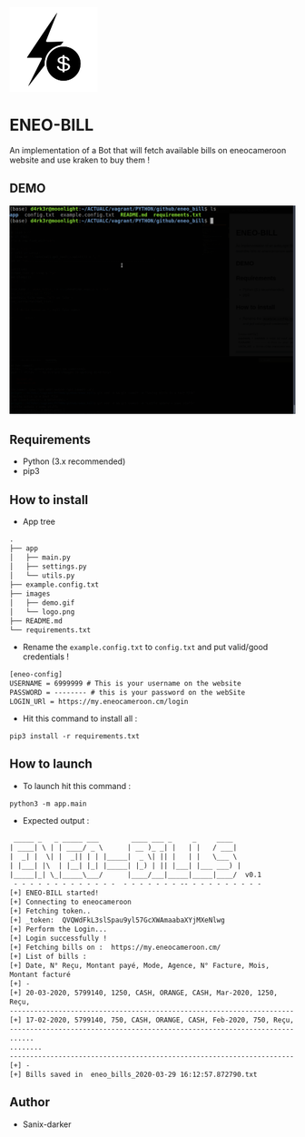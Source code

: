 <img src="./images/logo.png">

# ENEO-BILL

An implementation of a Bot that will fetch available bills on eneocameroon website and use kraken to buy them !

## DEMO

<img src="./images/demo.gif">

## Requirements

- Python (3.x recommended)
- pip3

## How to install

- App tree

```shell script
.
├── app
│   ├── main.py
│   ├── settings.py
│   └── utils.py
├── example.config.txt
├── images
│   ├── demo.gif
│   └── logo.png
├── README.md
└── requirements.txt
```

- Rename the `example.config.txt` to `config.txt` and put valid/good credentials !
```
[eneo-config]
USERNAME = 6999999 # This is your username on the website
PASSWORD = -------- # this is your password on the webSite
LOGIN_URl = https://my.eneocameroon.cm/login
```

- Hit this command to install all :
```shell
pip3 install -r requirements.txt
```

## How to launch

- To launch hit this command :
```shell
python3 -m app.main
```

- Expected output : 
```shell
 _____ _   _ _____ ___        ____ ___ _     _     ____   
| ____| \ | | ____/ _ \      | __ )_ _| |   | |   / ___|  
|  _| |  \| |  _|| | | |_____|  _ \| || |   | |   \___ \  
| |___| |\  | |__| |_| |_____| |_) | || |___| |___ ___) | 
|_____|_| \_|_____\___/      |____/___|_____|_____|____/  v0.1 
 - - - - - - - - - - - - -  - - - - - - - -- - - - - - - - - -
[+] ENEO-BILL started!
[+] Connecting to eneocameroon
[+] Fetching token..
[+] _token:  QVQWdFkL3slSpau9yl57GcXWAmaabaXYjMXeNlwg
[+] Perform the Login...
[+] Login successfully !
[+] Fetching bills on :  https://my.eneocameroon.cm/
[+] List of bills :
[+] Date, N° Reçu, Montant payé, Mode, Agence, N° Facture, Mois, Montant facturé
[+] -
[+] 20-03-2020, 5799140, 1250, CASH, ORANGE, CASH, Mar-2020, 1250, Reçu, 
----------------------------------------------------------------------
[+] 17-02-2020, 5799140, 750, CASH, ORANGE, CASH, Feb-2020, 750, Reçu, 
----------------------------------------------------------------------
......
........ 
----------------------------------------------------------------------
[+] -
[+] Bills saved in  eneo_bills_2020-03-29 16:12:57.872790.txt
```

## Author

- Sanix-darker